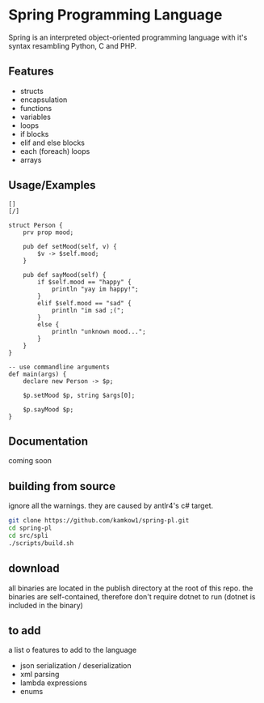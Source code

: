 
# Spring Programming Language

Spring is an interpreted object-oriented programming language 
with it's syntax resambling Python, C and PHP.



## Features

- structs
- encapsulation
- functions
- variables
- loops
- if blocks
- elif and else blocks
- each (foreach) loops
- arrays


## Usage/Examples

```text
[]
[/]

struct Person {
    prv prop mood;

    pub def setMood(self, v) {
        $v -> $self.mood;
    }

    pub def sayMood(self) {
        if $self.mood == "happy" {
            println "yay im happy!";
        }
        elif $self.mood == "sad" {
            println "im sad ;(";
        }
        else {
            println "unknown mood...";
        }
    }
}

-- use commandline arguments
def main(args) {
    declare new Person -> $p;

    $p.setMood $p, string $args[0];

    $p.sayMood $p;
}
```


## Documentation
coming soon


## building from source

ignore all the warnings. they are caused by antlr4's c# target.
```bash
git clone https://github.com/kamkow1/spring-pl.git
cd spring-pl
cd src/spli
./scripts/build.sh
```
## download
all binaries are located in the publish directory at the root of this repo.
the binaries are self-contained, therefore don't require dotnet to run (dotnet is included in the binary)

## to add
a list o features to add to the language
 - json serialization / deserialization
 - xml parsing
 - lambda expressions
 - enums
